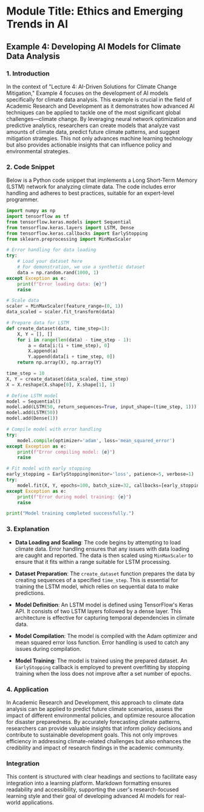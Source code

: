 # Module Title: Ethics and Emerging Trends in AI

## Example 4: Developing AI Models for Climate Data Analysis

### 1. Introduction

In the context of "Lecture 4: AI-Driven Solutions for Climate Change Mitigation," Example 4 focuses on the development of AI models specifically for climate data analysis. This example is crucial in the field of Academic Research and Development as it demonstrates how advanced AI techniques can be applied to tackle one of the most significant global challenges—climate change. By leveraging neural network optimization and predictive analytics, researchers can create models that analyze vast amounts of climate data, predict future climate patterns, and suggest mitigation strategies. This not only advances machine learning technology but also provides actionable insights that can influence policy and environmental strategies.

### 2. Code Snippet

Below is a Python code snippet that implements a Long Short-Term Memory (LSTM) network for analyzing climate data. The code includes error handling and adheres to best practices, suitable for an expert-level programmer.

```python
import numpy as np
import tensorflow as tf
from tensorflow.keras.models import Sequential
from tensorflow.keras.layers import LSTM, Dense
from tensorflow.keras.callbacks import EarlyStopping
from sklearn.preprocessing import MinMaxScaler

# Error handling for data loading
try:
    # Load your dataset here
    # For demonstration, we use a synthetic dataset
    data = np.random.rand(1000, 1)
except Exception as e:
    print(f"Error loading data: {e}")
    raise

# Scale data
scaler = MinMaxScaler(feature_range=(0, 1))
data_scaled = scaler.fit_transform(data)

# Prepare data for LSTM
def create_dataset(data, time_step=1):
    X, Y = [], []
    for i in range(len(data) - time_step - 1):
        a = data[i:(i + time_step), 0]
        X.append(a)
        Y.append(data[i + time_step, 0])
    return np.array(X), np.array(Y)

time_step = 10
X, Y = create_dataset(data_scaled, time_step)
X = X.reshape(X.shape[0], X.shape[1], 1)

# Define LSTM model
model = Sequential()
model.add(LSTM(50, return_sequences=True, input_shape=(time_step, 1)))
model.add(LSTM(50))
model.add(Dense(1))

# Compile model with error handling
try:
    model.compile(optimizer='adam', loss='mean_squared_error')
except Exception as e:
    print(f"Error compiling model: {e}")
    raise

# Fit model with early stopping
early_stopping = EarlyStopping(monitor='loss', patience=5, verbose=1)
try:
    model.fit(X, Y, epochs=100, batch_size=32, callbacks=[early_stopping], verbose=1)
except Exception as e:
    print(f"Error during model training: {e}")
    raise

print("Model training completed successfully.")
```

### 3. Explanation

- **Data Loading and Scaling**: The code begins by attempting to load climate data. Error handling ensures that any issues with data loading are caught and reported. The data is then scaled using `MinMaxScaler` to ensure that it fits within a range suitable for LSTM processing.

- **Dataset Preparation**: The `create_dataset` function prepares the data by creating sequences of a specified `time_step`. This is essential for training the LSTM model, which relies on sequential data to make predictions.

- **Model Definition**: An LSTM model is defined using TensorFlow's Keras API. It consists of two LSTM layers followed by a dense layer. This architecture is effective for capturing temporal dependencies in climate data.

- **Model Compilation**: The model is compiled with the Adam optimizer and mean squared error loss function. Error handling is used to catch any issues during compilation.

- **Model Training**: The model is trained using the prepared dataset. An `EarlyStopping` callback is employed to prevent overfitting by stopping training when the loss does not improve after a set number of epochs.

### 4. Application

In Academic Research and Development, this approach to climate data analysis can be applied to predict future climate scenarios, assess the impact of different environmental policies, and optimize resource allocation for disaster preparedness. By accurately forecasting climate patterns, researchers can provide valuable insights that inform policy decisions and contribute to sustainable development goals. This not only improves efficiency in addressing climate-related challenges but also enhances the credibility and impact of research findings in the academic community.

### Integration

This content is structured with clear headings and sections to facilitate easy integration into a learning platform. Markdown formatting ensures readability and accessibility, supporting the user's research-focused learning style and their goal of developing advanced AI models for real-world applications.